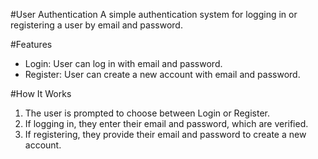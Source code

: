 #User Authentication
A simple authentication system for logging in or registering a user by email and password.


#Features
- Login: User can log in with email and password.
- Register: User can create a new account with email and password.


#How It Works
1. The user is prompted to choose between Login or Register.
2. If logging in, they enter their email and password, which are verified.
3. If registering, they provide their email and password to create a new account.